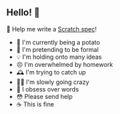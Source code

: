 ## Hello! 👋

📝 Help me write a [Scratch spec](https://github.com/OceanIsEndless/scratch-spec)!

* 🥔 I'm currently being a potato
* 🥸 I'm pretending to be formal
* 💡 I'm holding onto many ideas
* 😣 I'm overwhelmed by homework
* 🕰️ I'm trying to catch up
* 😵‍💫 I'm slowly going crazy
* 📜 I obsess over words
* 😳 Please send help
* ☕️ This is fine
